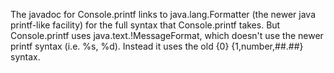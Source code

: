 The javadoc for Console.printf links to java.lang.Formatter (the newer java printf-like facility) for the full syntax that Console.printf takes.  But Console.printf uses java.text.!MessageFormat, which doesn't use the newer printf syntax (i.e. %s, %d).  Instead it uses the old {0} {1,number,##.##} syntax.


